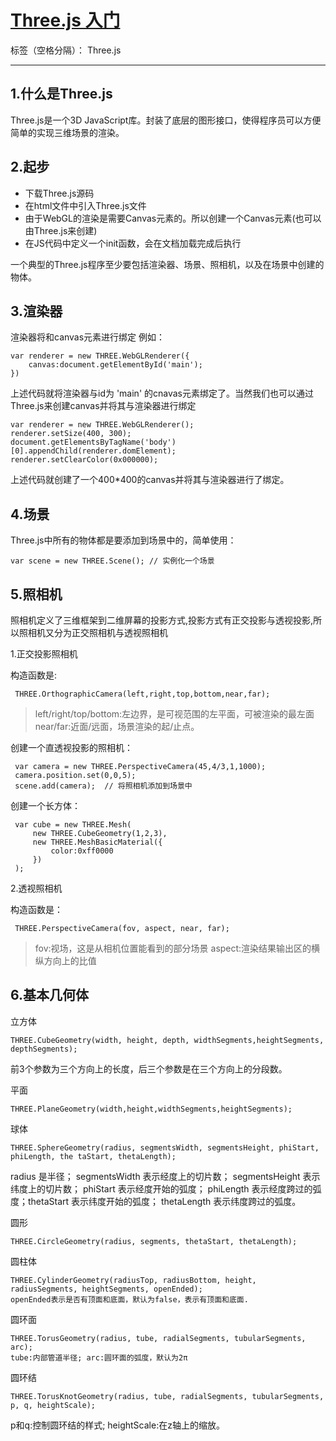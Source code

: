 ﻿# [Three.js 入门][1]

标签（空格分隔）： Three.js

---

1.什么是Three.js
-------------
Three.js是一个3D JavaScript库。封装了底层的图形接口，使得程序员可以方便简单的实现三维场景的渲染。

2.起步
----

 - 下载Three.js源码
 - 在html文件中引入Three.js文件
 - 由于WebGL的渲染是需要Canvas元素的。所以创建一个Canvas元素(也可以由Three.js来创建)
 - 在JS代码中定义一个init函数，会在文档加载完成后执行

 一个典型的Three.js程序至少要包括渲染器、场景、照相机，以及在场景中创建的物体。

3.渲染器
-----

渲染器将和canvas元素进行绑定 例如：

    var renderer = new THREE.WebGLRenderer({
        canvas:document.getElementById('main');
    })
上述代码就将渲染器与id为 'main' 的cnavas元素绑定了。当然我们也可以通过Three.js来创建canvas并将其与渲染器进行绑定

    var renderer = new THREE.WebGLRenderer();
    renderer.setSize(400, 300);
    document.getElementsByTagName('body')[0].appendChild(renderer.domElement);
    renderer.setClearColor(0x000000);
上述代码就创建了一个400*400的canvas并将其与渲染器进行了绑定。

4.场景
----

Three.js中所有的物体都是要添加到场景中的，简单使用：

    var scene = new THREE.Scene(); // 实例化一个场景

5.照相机
-----

照相机定义了三维框架到二维屏幕的投影方式,投影方式有正交投影与透视投影,所以照相机又分为正交照相机与透视照相机

1.正交投影照相机

构造函数是:

     THREE.OrthographicCamera(left,right,top,bottom,near,far);

> left/right/top/bottom:左边界，是可视范围的左平面，可被渲染的最左面 near/far:近面/远面，场景渲染的起/止点。

创建一个直透视投影的照相机：

     var camera = new THREE.PerspectiveCamera(45,4/3,1,1000);
     camera.position.set(0,0,5);
     scene.add(camera);  // 将照相机添加到场景中
创建一个长方体：

     var cube = new THREE.Mesh(
         new THREE.CubeGeometry(1,2,3),
         new THREE.MeshBasicMaterial({
             color:0xff0000
         })
     );

2.透视照相机

构造函数是：

     THREE.PerspectiveCamera(fov, aspect, near, far);

> fov:视场，这是从相机位置能看到的部分场景 aspect:渲染结果输出区的横纵方向上的比值

6.基本几何体
-------

 立方体

    THREE.CubeGeometry(width, height, depth, widthSegments,heightSegments, depthSegments);

前3个参数为三个方向上的长度，后三个参数是在三个方向上的分段数。

平面

    THREE.PlaneGeometry(width,height,widthSegments,heightSegments);

球体

    THREE.SphereGeometry(radius, segmentsWidth, segmentsHeight, phiStart, phiLength, the taStart, thetaLength);
radius 是半径； segmentsWidth 表示经度上的切片数； segmentsHeight 表示纬度上的切片数； phiStart 表示经度开始的弧度； phiLength 表示经度跨过的弧度；thetaStart 表示纬度开始的弧度； thetaLength 表示纬度跨过的弧度。

圆形

    THREE.CircleGeometry(radius, segments, thetaStart, thetaLength);
    
圆柱体

    THREE.CylinderGeometry(radiusTop, radiusBottom, height, radiusSegments, heightSegments, openEnded);
    openEnded表示是否有顶面和底面，默认为false，表示有顶面和底面.
    
圆环面

    THREE.TorusGeometry(radius, tube, radialSegments, tubularSegments, arc);
    tube:内部管道半径; arc:圆环面的弧度，默认为2π

圆环结

    THREE.TorusKnotGeometry(radius, tube, radialSegments, tubularSegments, p, q, heightScale);

p和q:控制圆环结的样式; heightScale:在z轴上的缩放。


  [1]: http://ife.baidu.com/note/detail/id/50